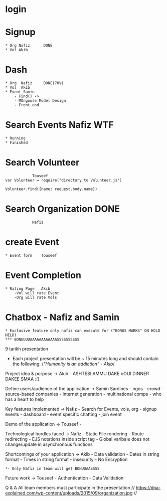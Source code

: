 # login 
# Signup 
    * Org Nafiz      DONE
    * Vol Akib
# Dash
    * Org  Nafiz     DONE(70%)
    * Vol  Akib
    * Event Samin
        - Find() -> 
        - MOngoose Model Design
        - Front end
# Search Events  Nafiz   WTF
    * Running
    * Finished
# Search Volunteer
                Touseef
    var Volunteer = require("directory to Volunteer.js")
    
    Volunteer.find({name: request.body.name})
    
# Search Organization     DONE
                Nafiz

# create Event
    * Event form    Touseef
# Event Completion
    * Rating Page   Akib
        -Vol will rate Event
        -Org will rate Vols
        
# Chatbox - Nafiz and  Samin
    * Exclusive feature only nafiz can execute for ("BONUS MARKS" ON HOLD  HELD)
    *** BONUUUUAAAAAAAAAAAASSSSSSSSSS
    
    

9 tarikh presentation
* Each project presentation will be ~ 15 minutes long and should contain the following:
/*"Humanity is an addiction" - Akib*/


Project idea & purpose -> Akib
    -   ASHTESI AMMU DAKE   oOUI     DINNER DAKEE SMAA :()
    
Define users/audience of the application -> Samin Sardines
    - ngos
    - crowd-source-based companies
    - internet generation
    - multinational comps
    - who has a heart to help
    
Key features implemented -> Nafiz
    - Search for Events, vols, org
    - signup events
    - dashboard
    - event specific chatting
    - join event
    
Demo of the application -> Touseef
    -


Technological hurdles faced -> Nafiz
    - Static File rendering
    - Route redirecting
    - EJS notations inside script tag
    - Global varibale does not change/update in asynchronous functions
    
Shortcomings of your application -> Akib
    - Data validation
        - Dates in string format
        - Times in string format
    - insecurity
        - No Encryption
        
    *- Only Nafiz in team will get BONUUAASSSS
    
Future work -> Touseef
    - Authentication
    - Data Validation

Q & A
All team members must participate in the presentation 
// https://dna-explained.com/wp-content/uploads/2015/09/organization.jpg // 


